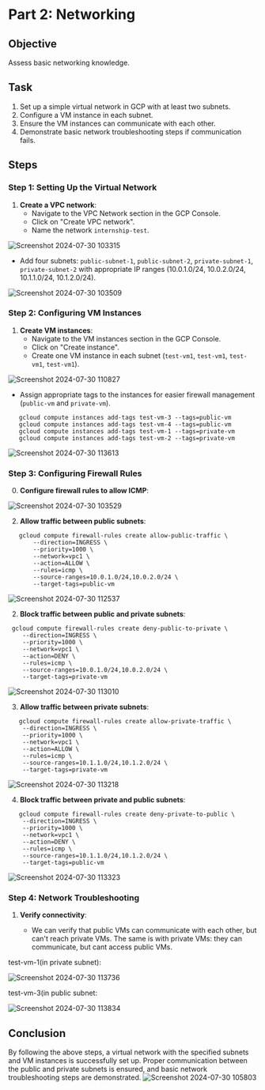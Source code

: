 #  Part 2: **Networking**

## Objective
Assess basic networking knowledge.
## Task
1. Set up a simple virtual network in GCP with at least two subnets.
2. Configure a VM instance in each subnet.
3. Ensure the VM instances can communicate with each other.
4. Demonstrate basic network troubleshooting steps if communication fails.

## Steps

### Step 1: Setting Up the Virtual Network
1. **Create a VPC network**: 
   - Navigate to the VPC Network section in the GCP Console.
   - Click on "Create VPC network".
   - Name the network `internship-test`.

![Screenshot 2024-07-30 103315](https://github.com/user-attachments/assets/5fcd4abb-1129-4989-94ec-6716c4039645)

   - Add four subnets: `public-subnet-1`, `public-subnet-2`, `private-subnet-1`, `private-subnet-2` with appropriate IP ranges (10.0.1.0/24, 10.0.2.0/24, 10.1.1.0/24, 10.1.2.0/24).

![Screenshot 2024-07-30 103509](https://github.com/user-attachments/assets/bfeaa176-3059-4e57-80fe-50b6b973c3d0)


### Step 2: Configuring VM Instances
1. **Create VM instances**:
   - Navigate to the VM instances section in the GCP Console.
   - Click on "Create instance".
   - Create one VM instance in each subnet (`test-vm1`, `test-vm1`, `test-vm1`, `test-vm1`).

![Screenshot 2024-07-30 110827](https://github.com/user-attachments/assets/899e50b8-71b6-446d-b455-22ddfb1bc113)

   - Assign appropriate tags to the instances for easier firewall management (`public-vm` and `private-vm`).
   
```
   gcloud compute instances add-tags test-vm-3 --tags=public-vm
   gcloud compute instances add-tags test-vm-4 --tags=public-vm
   gcloud compute instances add-tags test-vm-1 --tags=private-vm
   gcloud compute instances add-tags test-vm-2 --tags=private-vm
```

![Screenshot 2024-07-30 113613](https://github.com/user-attachments/assets/bfce27a0-4fe6-434e-927f-8acd76ce1fe3)

### Step 3: Configuring Firewall Rules
0. **Configure firewall rules to allow ICMP**:

![Screenshot 2024-07-30 103529](https://github.com/user-attachments/assets/9f0fc97f-d7f8-4c6f-afd8-696e17c8e8e8)

2. **Allow traffic between public subnets**:
```
   gcloud compute firewall-rules create allow-public-traffic \
       --direction=INGRESS \
       --priority=1000 \
       --network=vpc1 \
       --action=ALLOW \
       --rules=icmp \
       --source-ranges=10.0.1.0/24,10.0.2.0/24 \
       --target-tags=public-vm
```

![Screenshot 2024-07-30 112537](https://github.com/user-attachments/assets/c50819a1-b636-4a44-9ab8-8897e1ff93fc)

2. **Block traffic between public and private subnets**:
```
 gcloud compute firewall-rules create deny-public-to-private \
    --direction=INGRESS \
    --priority=1000 \
    --network=vpc1 \
    --action=DENY \
    --rules=icmp \
    --source-ranges=10.0.1.0/24,10.0.2.0/24 \
    --target-tags=private-vm
```

![Screenshot 2024-07-30 113010](https://github.com/user-attachments/assets/cfcb3f1f-853a-4117-b00f-298b21d7ae1e)

3. **Allow traffic between private subnets**:
```
   gcloud compute firewall-rules create allow-private-traffic \
    --direction=INGRESS \
    --priority=1000 \
    --network=vpc1 \
    --action=ALLOW \
    --rules=icmp \
    --source-ranges=10.1.1.0/24,10.1.2.0/24 \
    --target-tags=private-vm
```

![Screenshot 2024-07-30 113218](https://github.com/user-attachments/assets/14bac948-b7c3-4ab8-a499-5869f67f6a99)

4. **Block traffic between private and public subnets**:
```
   gcloud compute firewall-rules create deny-private-to-public \
    --direction=INGRESS \
    --priority=1000 \
    --network=vpc1 \
    --action=DENY \
    --rules=icmp \
    --source-ranges=10.1.1.0/24,10.1.2.0/24 \
    --target-tags=public-vm
```

![Screenshot 2024-07-30 113323](https://github.com/user-attachments/assets/45a33548-2255-4710-a29b-65b124e1503e)

### Step 4: Network Troubleshooting

1.  **Verify connectivity**:
    
    -   We can verify that public VMs can communicate with each other, but can't reach private VMs. The same is with private VMs: they can communicate, but cant access public VMs.

test-vm-1(in private subnet):

![Screenshot 2024-07-30 113736](https://github.com/user-attachments/assets/3e6b65b3-2579-4ee6-ab48-53bda16da568)

test-vm-3(in public subnet:

![Screenshot 2024-07-30 113834](https://github.com/user-attachments/assets/8e2b7877-921b-4e5e-8385-053c4f24b736)

## Conclusion

By following the above steps, a virtual network with the specified subnets and VM instances is successfully set up. Proper communication between the public and private subnets is ensured, and basic network troubleshooting steps are demonstrated.
![Screenshot 2024-07-30 105803](https://github.com/user-attachments/assets/0ce4db70-b3b0-4746-bf73-a38af05e1321)

